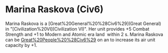 # Marina Raskova (Civ6)

Marina Raskova is a [Great%20General%20%28Civ6%29](Great General) in "[Civilization%20VI](Civilization VI)". Her unit provides +5 Combat Strength and +1 to Modern and Atomic era land ​ within 2 s.
Marina Raskova can be [Great%20People%20%28Civ6%29](retired) on an to increase its air unit capacity by +1.
